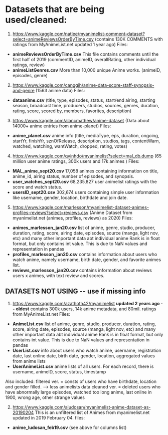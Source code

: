 # Datasets that are being used/cleaned:

1. https://www.kaggle.com/natlee/myanimelist-comment-dataset?select=animeReviewsOrderByTime.csv
(contains 130K COMMENTS with ratings from MyAnimeList.net updated 1 year ago)
Files: 
- **animeReviewsOrderByTime.csv**
This file contains comments until the first half of 2019 (commentID, animeID, overallRating, other individual ratings, review)
- **animeListGenres.csv**
More than 10,000 unique Anime works. (animeID, episodes, genre)

2. https://www.kaggle.com/canggih/anime-data-score-staff-synopsis-and-genre
(1563 anime data)
Files:
- **dataanime.csv** (title, type, episodes, status, start/end airing, starting season, broadcast time, producers, studios, sources, genres, duration, rating,
score, scored by, members, favorites, description)

3. https://www.kaggle.com/alancmathew/anime-dataset
(Data about 14000+ anime entries from anime-planet)
Files:
- **anime_planet.csv**
anime info (title, mediaType, eps, duration, ongoing, startYr, finishYr, sznOfRelease, description, studios, tags, contentWarn, watched, watching, wantWatch,
dropped, rating, votes)

4. https://www.kaggle.com/qvinhdo/myanimelist?select=mal_db.dump
(65 million user anime ratings, 300k users and 17k animes )
Files:
- **MAL_anime_sept20.csv**
17,058 animes containing information on title, anime_id, airing status, number of episodes, and synopsis.
- **user_watches_sept20.csv**
 68,235,827 user animelist ratings with the score and watch status.
- **usersID_sept20.csv**
302,674 users containing simple user information like username, gender, location, birthdate and join date.

5. https://www.kaggle.com/marlesson/myanimelist-dataset-animes-profiles-reviews?select=reviews.csv
(Anime Dataset from myanimelist.net (animes, profiles, reviews) as 2020)
Files:
- **animes_marlesson_jan20.csv**
list of anime, genre, studio, producer, duration, rating, score, airing date, episodes, source (manga, light nov, etc) and many other important data abt individual anime
Rank is in float format, but only contains int value. This is due to NaN values and representation in pandas
- **profiles_marlesson_jan20.csv**
contains information about users who watch anime, namely username, birth date, gender, and favorite animes list.
- **reviews_marlesson_jan20.csv**
contains information about reviews users x animes, with text review and scores.

## DATASETS NOT USING -- use if missing info
1. https://www.kaggle.com/azathoth42/myanimelist **updated 2 years ago -- oldest**
contains 300k users, 14k anime metadata, and 80mil. ratings from MyAnimeList.net
Files:
- **AnimeList.csv** 
list of anime, genre, studio, producer, duration, rating, score, airing date, episodes, source (manga, light nov, etc) and many other important data abt individual anime
Rank is in float format, but only contains int value. This is due to NaN values and representation in pandas
- **UserList.csv**
info about users who watch anime, username, registration date, last online date, birth date, gender, location, aggregated values from anime lists
- **UserAnimeList.csv**
anime lists of all users. For each record, there is username, animeID, score, status, timestamp

Also included:
filtered ver. = consts of users who have birthdate, location and gender filled. --> less animelists data
cleaned ver. = deleted users who have abnormally large episodes, watched too long anime, last online in 1900, wrong age, other strange values

2. https://www.kaggle.com/aludosan/myanimelist-anime-dataset-as-20190204
This is an unfiltered list of Animes from myanimelist.net updated in 2019 February 04.
files:
- **anime_ludosan_feb19.csv**
(see above for columns list)
